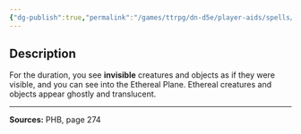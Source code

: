 ```yaml
---
{"dg-publish":true,"permalink":"/games/ttrpg/dn-d5e/player-aids/spells/level-2/see-invisibility/","tags":["ttrpg/dnd/5e","verbal","somatic","material","spell"],"noteIcon":""}
---
```



## Description
For the duration, you see **invisible** creatures and objects as if they were visible, and you can see into the Ethereal Plane.
Ethereal creatures and objects appear ghostly and translucent.

---

**Sources:** PHB, page 274

